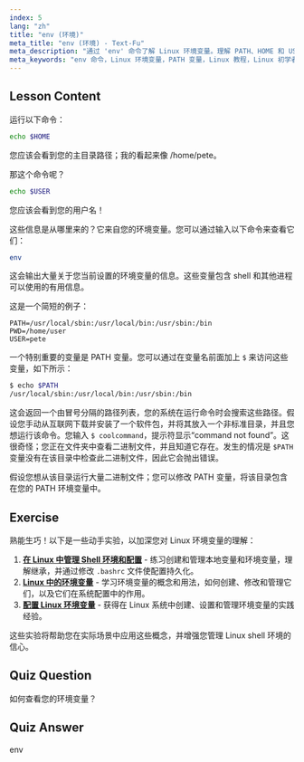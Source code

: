 ```yaml
---
index: 5
lang: "zh"
title: "env (环境)"
meta_title: "env (环境) - Text-Fu"
meta_description: "通过 'env' 命令了解 Linux 环境变量。理解 PATH、HOME 和 USER 变量。获取管理 Linux 环境的初学者指南。"
meta_keywords: "env 命令，Linux 环境变量，PATH 变量，Linux 教程，Linux 初学者，shell 变量，Linux 指南"
---
```


## Lesson Content

运行以下命令：

```bash
echo $HOME
```

您应该会看到您的主目录路径；我的看起来像 /home/pete。

那这个命令呢？

```bash
echo $USER
```

您应该会看到您的用户名！

这些信息是从哪里来的？它来自您的环境变量。您可以通过输入以下命令来查看它们：

```bash
env
```

这会输出大量关于您当前设置的环境变量的信息。这些变量包含 shell 和其他进程可以使用的有用信息。

这是一个简短的例子：

```plaintext
PATH=/usr/local/sbin:/usr/local/bin:/usr/sbin:/bin
PWD=/home/user
USER=pete
```

一个特别重要的变量是 PATH 变量。您可以通过在变量名前面加上 `$` 来访问这些变量，如下所示：

```bash
$ echo $PATH
/usr/local/sbin:/usr/local/bin:/usr/sbin:/bin
```

这会返回一个由冒号分隔的路径列表，您的系统在运行命令时会搜索这些路径。假设您手动从互联网下载并安装了一个软件包，并将其放入一个非标准目录，并且您想运行该命令。您输入 `$ coolcommand`，提示符显示“command not found”。这很奇怪；您正在文件夹中查看二进制文件，并且知道它存在。发生的情况是 `$PATH` 变量没有在该目录中检查此二进制文件，因此它会抛出错误。

假设您想从该目录运行大量二进制文件；您可以修改 PATH 变量，将该目录包含在您的 PATH 环境变量中。

## Exercise

熟能生巧！以下是一些动手实验，以加深您对 Linux 环境变量的理解：

1. **[在 Linux 中管理 Shell 环境和配置](https://labex.io/zh/labs/comptia-manage-shell-environment-and-configuration-in-linux-590838)** - 练习创建和管理本地变量和环境变量，理解继承，并通过修改 `.bashrc` 文件使配置持久化。
2. **[Linux 中的环境变量](https://labex.io/zh/labs/linux-environment-variables-in-linux-385274)** - 学习环境变量的概念和用法，如何创建、修改和管理它们，以及它们在系统配置中的作用。
3. **[配置 Linux 环境变量](https://labex.io/zh/labs/linux-configure-linux-environment-variables-437861)** - 获得在 Linux 系统中创建、设置和管理环境变量的实践经验。

这些实验将帮助您在实际场景中应用这些概念，并增强您管理 Linux shell 环境的信心。

## Quiz Question

如何查看您的环境变量？

## Quiz Answer

env
